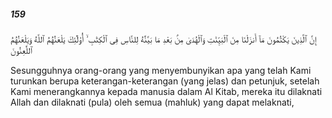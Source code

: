 ##### 159

<span class="ayah">إِنَّ ٱلَّذِينَ يَكْتُمُونَ مَآ أَنزَلْنَا مِنَ ٱلْبَيِّنَٰتِ وَٱلْهُدَىٰ مِنۢ بَعْدِ مَا بَيَّنَّٰهُ لِلنَّاسِ فِى ٱلْكِتَٰبِ ۙ أُو۟لَٰٓئِكَ يَلْعَنُهُمُ ٱللَّهُ وَيَلْعَنُهُمُ ٱللَّٰعِنُونَ</span>

<span class="ayah_translation">Sesungguhnya orang-orang yang menyembunyikan apa yang telah Kami turunkan berupa keterangan-keterangan (yang jelas) dan petunjuk, setelah Kami menerangkannya kepada manusia dalam Al Kitab, mereka itu dilaknati Allah dan dilaknati (pula) oleh semua (mahluk) yang dapat melaknati,</span>
